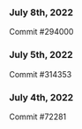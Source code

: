 ### July 8th, 2022

Commit #294000

### July 5th, 2022

Commit #314353


### July 4th, 2022

Commit #72281
